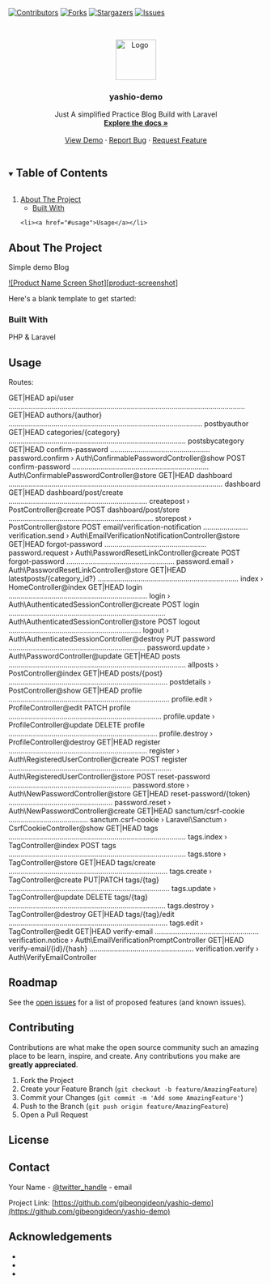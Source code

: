 

[![Contributors][contributors-shield]][contributors-url]
[![Forks][forks-shield]][forks-url]
[![Stargazers][stars-shield]][stars-url]
[![Issues][issues-shield]][issues-url]

<!-- PROJECT LOGO -->
<br />
<p align="center">
  <a href="https://github.com/gibeongideon/yashio-demo">
    <img src="images/logo1.png" alt="Logo" width="80" height="80">
  </a>

  <h3 align="center">yashio-demo</h3>

  <p align="center"> 
    Just A simplified Practice Blog Build with Laravel
    <br />
    <a href="https://github.com/gibeongideon/yashio-demo"><strong>Explore the docs »</strong></a>
    <br />
    <br />
    <a href="https://darispin.ga">View Demo</a>
    ·
    <a href="https://github.com/gibeongideon/yashio-demo/issues">Report Bug</a>
    ·
    <a href="https://github.com/gibeongideon/yashio-demo/issues">Request Feature</a>
  </p>
</p>



<!-- TABLE OF CONTENTS -->
<details open="open">
  <summary><h2 style="display: inline-block">Table of Contents</h2></summary>
  <ol>
    <li>
      <a href="#about-the-project">About The Project</a>
      <ul>
        <li><a href="#built-with">Built With</a></li>
      </ul>
    </li>

    <li><a href="#usage">Usage</a></li>

  </ol>
</details>


<!-- ABOUT THE PROJECT -->
## About The Project
Simple demo Blog

[![Product Name Screen Shot][product-screenshot]](https://example.com)

Here's a blank template to get started:


### Built With


PHP & Laravel

<!-- USAGE EXAMPLES -->
## Usage

Routes:

GET|HEAD api/user .................................................................................................................... GET|HEAD authors/{author} ............................................................................................... postbyauthor GET|HEAD categories/{category} ....................................................................................... postsbycategory GET|HEAD confirm-password ................................................. password.confirm › Auth\ConfirmablePasswordController@show POST confirm-password ................................................................... Auth\ConfirmablePasswordController@store GET|HEAD dashboard ......................................................................................................... dashboard GET|HEAD dashboard/post/create .................................................................... createpost › PostController@create
POST dashboard/post/store ....................................................................... storepost › PostController@store POST email/verification-notification ...................... verification.send › Auth\EmailVerificationNotificationController@store GET|HEAD forgot-password .................................................. password.request › Auth\PasswordResetLinkController@create
POST forgot-password ..................................................... password.email › Auth\PasswordResetLinkController@store GET|HEAD latestposts/{category_id?} ..................................................................... index › HomeController@index GET|HEAD login .................................................................... login › Auth\AuthenticatedSessionController@create
POST login ............................................................................. Auth\AuthenticatedSessionController@store POST logout ................................................................. logout › Auth\AuthenticatedSessionController@destroy PUT password ................................................................... password.update › Auth\PasswordController@update GET|HEAD posts ....................................................................................... allposts › PostController@index GET|HEAD posts/{post} .............................................................................. postdetails › PostController@show GET|HEAD profile ............................................................................... profile.edit › ProfileController@edit PATCH profile ........................................................................... profile.update › ProfileController@update DELETE profile ......................................................................... profile.destroy › ProfileController@destroy GET|HEAD register .................................................................... register › Auth\RegisteredUserController@create POST register ................................................................................ Auth\RegisteredUserController@store POST reset-password ............................................................ password.store › Auth\NewPasswordController@store GET|HEAD reset-password/{token} ................................................... password.reset › Auth\NewPasswordController@create GET|HEAD sanctum/csrf-cookie ....................................... sanctum.csrf-cookie › Laravel\Sanctum › CsrfCookieController@show GET|HEAD tags ....................................................................................... tags.index › TagController@index POST tags ....................................................................................... tags.store › TagController@store GET|HEAD tags/create .............................................................................. tags.create › TagController@create PUT|PATCH tags/{tag} ............................................................................... tags.update › TagController@update DELETE tags/{tag} ............................................................................. tags.destroy › TagController@destroy GET|HEAD tags/{tag}/edit .............................................................................. tags.edit › TagController@edit GET|HEAD verify-email ................................................... verification.notice › Auth\EmailVerificationPromptController GET|HEAD verify-email/{id}/{hash} ................................................... verification.verify › Auth\VerifyEmailController


<!-- ROADMAP -->
## Roadmap

See the [open issues](https://github.com/gibeongideon/yashio-demo/issues) for a list of proposed features (and known issues).


<!-- CONTRIBUTING -->
## Contributing

Contributions are what make the open source community such an amazing place to be learn, inspire, and create. Any contributions you make are **greatly appreciated**.

1. Fork the Project
2. Create your Feature Branch (`git checkout -b feature/AmazingFeature`)
3. Commit your Changes (`git commit -m 'Add some AmazingFeature'`)
4. Push to the Branch (`git push origin feature/AmazingFeature`)
5. Open a Pull Request



<!-- LICENSE -->
## License



<!-- CONTACT -->
## Contact

Your Name - [@twitter_handle](https://twitter.com/twitter_handle) - email

Project Link: [https://github.com/gibeongideon/yashio-demo](https://github.com/gibeongideon/yashio-demo)



<!-- ACKNOWLEDGEMENTS -->
## Acknowledgements

* []()
* []()
* []()





<!-- MARKDOWN LINKS & IMAGES -->
<!-- https://www.markdownguide.org/basic-syntax/#reference-style-links -->
[contributors-shield]: https://img.shields.io/github/contributors/gibeongideon/repo.svg?style=for-the-badge
[contributors-url]: https://github.com/gibeongideon/repo/graphs/contributors
[forks-shield]: https://img.shields.io/github/forks/gibeongideon/repo.svg?style=for-the-badge
[forks-url]: https://github.com/gibeongideon/repo/network/members
[stars-shield]: https://img.shields.io/github/stars/gibeongideon/repo.svg?style=for-the-badge
[stars-url]: https://github.com/gibeongideon/repo/stargazers
[issues-shield]: https://img.shields.io/github/issues/gibeongideon/repo.svg?style=for-the-badge
[issues-url]: https://github.com/gibeongideon/repo/issues
[license-shield]: https://img.shields.io/github/license/gibeongideon/repo.svg?style=for-the-badge
[license-url]: https://github.com/gibeongideon/repo/blob/master/LICENSE.txt
[linkedin-shield]: https://img.shields.io/badge/-LinkedIn-black.svg?style=for-the-badge&logo=linkedin&colorB=555
[linkedin-url]: https://linkedin.com/in/gibeongideon
